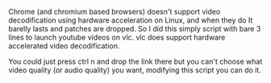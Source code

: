 Chrome (and chromium based browsers) doesn't support video decodification using hardware acceleration on Linux, and when they do It barelly lasts and patches are dropped. So I did this simply script with bare 3 lines to launch youtube videos on vlc. vlc does support hardware accelerated video decodification.

You could just press ctrl n and drop the link there but you can't choose what video quality (or audio quality) you want, modifying this script you can do it.
